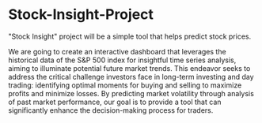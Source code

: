 # Stock-Insight-Project
"Stock Insight" project will be a simple tool that helps predict stock prices.  

We are going to create an interactive dashboard that leverages the historical data of the S&P 500 index for insightful time series analysis, aiming to illuminate potential future market trends. This endeavor seeks to address the critical challenge investors face in long-term investing and day trading: identifying optimal moments for buying and selling to maximize profits and minimize losses. By predicting market volatility through analysis of past market performance, our goal is to provide a tool that can significantly enhance the decision-making process for traders.
